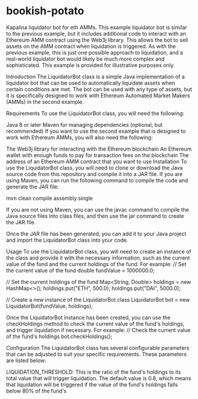 # bookish-potato
Kapalina liquidator bot for eth AMMs. 
This example liquidator bot is similar to the previous example, but it includes additional code to interact with an Ethereum AMM contract using the Web3j library. This allows the bot to sell assets on the AMM contract when liquidation is triggered. As with the previous example, this is just one possible approach to liquidation, and a real-world liquidator bot would likely be much more complex and sophisticated. This example is provided for illustrative purposes only.


Introduction
The LiquidatorBot class is a simple Java implementation of a liquidator bot that can be used to automatically liquidate assets when certain conditions are met. The bot can be used with any type of assets, but it is specifically designed to work with Ethereum Automated Market Makers (AMMs) in the second example.

Requirements
To use the LiquidatorBot class, you will need the following:

Java 8 or later
Maven for managing dependencies (optional, but recommended)
If you want to use the second example that is designed to work with Ethereum AMMs, you will also need the following:

The Web3j library for interacting with the Ethereum blockchain
An Ethereum wallet with enough funds to pay for transaction fees on the blockchain
The address of an Ethereum AMM contract that you want to use
Installation
To use the LiquidatorBot class, you will need to clone or download the Java source code from this repository and compile it into a JAR file. If you are using Maven, you can run the following command to compile the code and generate the JAR file:

mvn clean compile assembly:single

If you are not using Maven, you can use the javac command to compile the Java source files into class files, and then use the jar command to create the JAR file.

Once the JAR file has been generated, you can add it to your Java project and import the LiquidatorBot class into your code.

Usage
To use the LiquidatorBot class, you will need to create an instance of the class and provide it with the necessary information, such as the current value of the fund and the current holdings of the fund. For example:
// Set the current value of the fund
double fundValue = 1000000.0;

// Set the current holdings of the fund
Map<String, Double> holdings = new HashMap<>();
holdings.put("ETH", 500.0);
holdings.put("DAI", 5000.0);

// Create a new instance of the LiquidatorBot class
LiquidatorBot bot = new LiquidatorBot(fundValue, holdings);

Once the LiquidatorBot instance has been created, you can use the checkHoldings method to check the current value of the fund's holdings, and trigger liquidation if necessary. For example:
// Check the current value of the fund's holdings
bot.checkHoldings();

Configuration
The LiquidatorBot class has several configurable parameters that can be adjusted to suit your specific requirements. These parameters are listed below:

LIQUIDATION_THRESHOLD: This is the ratio of the fund's holdings to its total value that will trigger liquidation. The default value is 0.8, which means that liquidation will be triggered if the value of the fund's holdings falls below 80% of the fund's
